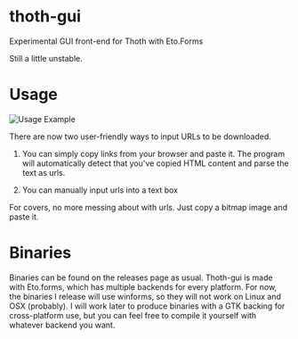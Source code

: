 # thoth-gui
Experimental GUI front-end for Thoth with Eto.Forms

Still a little unstable.

# Usage

![Usage Example](https://github.com/starrtnow/thoth-gui/raw/master/example.png)

There are now two user-friendly ways to input URLs to be downloaded.

1) You can simply copy links from your browser and paste it. The program will automatically detect that you've copied HTML content and parse the text as urls.

2) You can manually input urls into a text box

For covers, no more messing about with urls. Just copy a bitmap image and paste it.

# Binaries

Binaries can be found on the releases page as usual. Thoth-gui is made with Eto.forms, which has multiple backends for every platform. For now, the binaries I release will use winforms, so they will not work on Linux and OSX (probably). I will work later to produce binaries with a GTK backing for cross-platform use, but you can feel free to compile it yourself with whatever backend you want.
